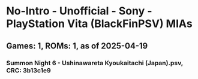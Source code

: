 # No-Intro - Unofficial - Sony - PlayStation Vita (BlackFinPSV) MIAs
## Games: 1, ROMs: 1, as of 2025-04-19

### Summon Night 6 - Ushinawareta Kyoukaitachi (Japan).psv, CRC: 3b13c1e9
